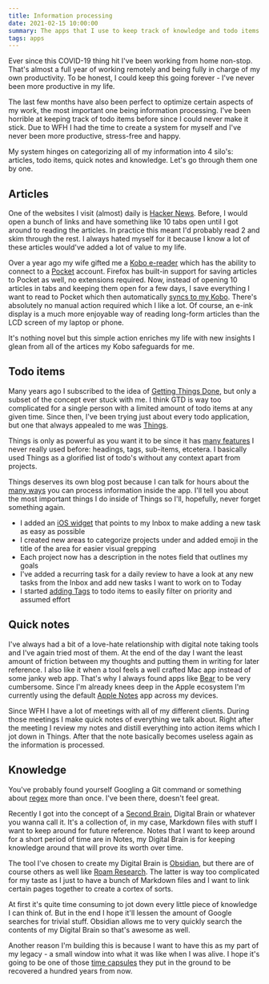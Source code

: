 ```yaml
---
title: Information processing
date: 2021-02-15 10:00:00
summary: The apps that I use to keep track of knowledge and todo items.
tags: apps
---
```


Ever since this COVID-19 thing hit I've been working from home non-stop. That's almost a full year of working remotely and being fully in charge of my own productivity. To be honest, I could keep this going forever - I've never been more productive in my life.

The last few months have also been perfect to optimize certain aspects of my work, the most important one being information processing. I've been horrible at keeping track of todo items before since I could never make it stick. Due to WFH I had the time to create a system for myself and I've never been more productive, stress-free and happy.

My system hinges on categorizing all of my information into 4 silo's: articles, todo items, quick notes and knowledge. Let's go through them one by one.

## Articles

One of the websites I visit (almost) daily is [Hacker News](https://news.ycombinator.com/). Before, I would open a bunch of links and have something like 10 tabs open until I got around to reading the articles. In practice this meant I'd probably read 2 and skim through the rest. I always hated myself for it because I know a lot of these articles would've added a lot of value to my life.

Over a year ago my wife gifted me a [Kobo e-reader](https://gl.kobobooks.com/collections/all) which has the ability to connect to a [Pocket](https://getpocket.com/) account. Firefox has built-in support for saving articles to Pocket as well, no extensions required. Now, instead of opening 10 articles in tabs and keeping them open for a few days, I save everything I want to read to Pocket which then automatically [syncs to my Kobo](https://help.getpocket.com/article/1006-getting-started-with-kobo). There's absolutely no manual action required which I like a lot. Of course, an e-ink display is a much more enjoyable way of reading long-form articles than the LCD screen of my laptop or phone.

It's nothing novel but this simple action enriches my life with new insights I glean from all of the artices my Kobo safeguards for me.

## Todo items

Many years ago I subscribed to the idea of [Getting Things Done](https://gettingthingsdone.com/), but only a subset of the concept ever stuck with me. I think GTD is way too complicated for a single person with a limited amount of todo items at any given time. Since then, I've been trying just about every todo application, but one that always appealed to me was [Things](https://culturedcode.com/things/).

Things is only as powerful as you want it to be since it has [many features](https://culturedcode.com/things/guide/) I never really used before: headings, tags, sub-items, etcetera. I basically used Things as a glorified list of todo's without any context apart from projects.

Things deserves its own blog post because I can talk for hours about the [many ways](https://www.youtube.com/watch?v=9oBuOrrBskw) you can process information inside the app. I'll tell you about the most important things I do inside of Things so I'll, hopefully, never forget something again.

- I added an [iOS widget](https://culturedcode.com/things/support/articles/2803567/) that points to my Inbox to make adding a new task as easy as possible
- I created new areas to categorize projects under and added emoji in the title of the area for easier visual grepping
- Each project now has a description in the notes field that outlines my goals
- I've added a recurring task for a daily review to have a look at any new tasks from the Inbox and add new tasks I want to work on to Today
- I started [adding Tags](https://culturedcode.com/things/support/articles/2803581/) to todo items to easily filter on priority and assumed effort

## Quick notes

I've always had a bit of a love-hate relationship with digital note taking tools and I've again tried most of them. At the end of the day I want the least amount of friction between my thoughts and putting them in writing for later reference. I also like it when a tool feels a well crafted Mac app instead of some janky web app. That's why I always found apps like [Bear](https://bear.app/) to be very cumbersome. Since I'm already knees deep in the Apple ecosystem I'm currently using the default [Apple Notes](https://www.icloud.com/notes) app across my devices.

Since WFH I have a lot of meetings with all of my different clients. During those meetings I make quick notes of everything we talk about. Right after the meeting I review my notes and distill everything into action items which I jot down in Things. After that the note basically becomes useless again as the information is processed.

## Knowledge

You've probably found yourself Googling a Git command or something about [regex](https://en.wikipedia.org/wiki/Regular_expression) more than once. I've been there, doesn't feel great.

Recently I got into the concept of a [Second Brain](https://www.youtube.com/watch?v=OP3dA2GcAh8), Digital Brain or whatever you wanna call it. It's a collection of, in my case, Markdown files with stuff I want to keep around for future reference. Notes that I want to keep around for a short period of time are in Notes, my Digital Brain is for keeping knowledge around that will prove its worth over time.

The tool I've chosen to create my Digital Brain is [Obsidian](https://obsidian.md/), but there are of course others as well like [Roam Research](https://roamresearch.com/). The latter is way too complicated for my taste as I just to have a bunch of Markdown files and I want to link certain pages together to create a cortex of sorts.

At first it's quite time consuming to jot down every little piece of knowledge I can think of. But in the end I hope it'll lessen the amount of Google searches for trivial stuff. Obsidian allows me to very quickly search the contents of my Digital Brain so that's awesome as well.

Another reason I'm building this is because I want to have this as my part of my legacy - a small window into what it was like when I was alive. I hope it's going to be one of those [time capsules](https://en.wikipedia.org/wiki/Time_capsule) they put in the ground to be recovered a hundred years from now.
